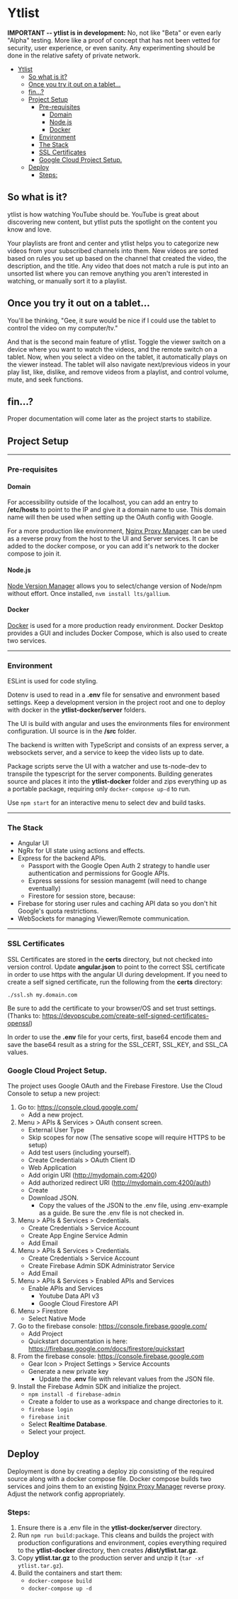 # Ytlist

**IMPORTANT -- ytlist is in development:** No, not like "Beta" or even early "Alpha" testing. More like a proof of concept that has not been vetted for security, user experience, or even sanity. Any experimenting should be done in the relative safety of private network.

- [Ytlist](#ytlist)
  - [So what is it?](#so-what-is-it)
  - [Once you try it out on a tablet...](#once-you-try-it-out-on-a-tablet)
  - [fin...?](#fin)
  - [Project Setup](#project-setup)
    - [Pre-requisites](#pre-requisites)
      - [Domain](#domain)
      - [Node.js](#nodejs)
      - [Docker](#docker)
    - [Environment](#environment)
    - [The Stack](#the-stack)
    - [SSL Certificates](#ssl-certificates)
    - [Google Cloud Project Setup.](#google-cloud-project-setup)
  - [Deploy](#deploy)
    - [Steps:](#steps)



## So what is it?

ytlist is how watching YouTube should be. YouTube is great about discovering new content, but ytlist puts the spotlight on the content you know and love.

Your playlists are front and center and ytlist helps you to categorize new videos from your subscribed channels into them. New videos are sorted based on rules you set up based on the channel that created the video, the description, and the title. Any video that does not match a rule is put into an unsorted list where you can remove anything you aren't interested in watching, or manually sort it to a playlist.

## Once you try it out on a tablet...

You'll be thinking, "Gee, it sure would be nice if I could use the tablet to control the video on my computer/tv."

And that is the second main feature of ytlist. Toggle the viewer switch on a device where you want to watch the videos, and the remote switch on a tablet. Now, when you select a video on the tablet, it automatically plays on the viewer instead. The tablet will also navigate next/previous videos in your play list, like, dislike, and remove videos from a playlist, and control volume, mute, and seek functions.


## fin...?

Proper documentation will come later as the project starts to stabilize.


## Project Setup

---

### Pre-requisites

#### Domain
For accessibility outside of the localhost, you can add an entry to **/etc/hosts** to point to the IP and give it a domain name to use. This domain name will then be used when setting up the OAuth config with Google.

For a more production like environment, [Nginx Proxy Manager](https://nginxproxymanager.com/) can be used as a reverse proxy from the host to the UI and Server services. It can be added to the docker compose, or you can add it's network to the docker compose to join it.

#### Node.js

[Node Version Manager](https://github.com/nvm-sh/nvm) allows you to select/change version of Node/npm without effort. Once installed, `nvm install lts/gallium`.

#### Docker

[Docker](https://www.docker.com/) is used for a more production ready environment. Docker Desktop provides a GUI and includes Docker Compose, which is also used to create two services.

---

### Environment

ESLint is used for code styling. 

Dotenv is used to read in a **.env** file for sensative and envronment based settings. Keep a development version in the project root and one to deploy with docker in the **ytlist-docker/server** folders.

The UI is build with angular and uses the environments files for environment configuration. UI source is in the **/src** folder.

The backend is written with TypeScript and consists of an express server, a websockets server, and a service to keep the video lists up to date. 

Package scripts serve the UI with a watcher and use ts-node-dev to transpile the typescript for the server components. Building generates source and places it into the **ytlist-docker** folder and zips everything up as a portable package, requiring only `docker-compose up-d` to run.

Use `npm start` for an interactive menu to select dev and build tasks.

---

### The Stack
- Angular UI
- NgRx for UI state using actions and effects.
- Express for the backend APIs.
  - Passport with the Google Open Auth 2 strategy to handle user authentication and permissions for Google APIs.
  - Express sessions for session managemt (will need to change eventually)
  - Firestore for session store, because:
- Firebase for storing user rules and caching API data so you don't hit Google's quota restrictions.
- WebSockets for managing Viewer/Remote communication.
  
---

### SSL Certificates

SSL Certificates are stored in the **certs** directory, but not checked into version control. Update **angular.json** to point to the correct SSL certificate in order to use https with the angular UI during development. If you need to create a self signed certificate, run the following from the **certs** directory:

  `./ssl.sh my.domain.com`

Be sure to add the certificate to your browser/OS and set trust settings.
(Thanks to: https://devopscube.com/create-self-signed-certificates-openssl)

In order to use the **.env** file for your certs, first, base64 encode them and save the base64 result as a string for the SSL_CERT, SSL_KEY, and SSL_CA values.

### Google Cloud Project Setup.

The project uses Google OAuth and the Firebase Firestore. Use the Cloud Console to setup a new project:

1.  Go to: https://console.cloud.google.com/
    * Add a new project.
1. Menu > APIs & Services > OAuth consent screen.
     * External User Type
     * Skip scopes for now (The sensative scope will require HTTPS to be setup)
     * Add test users (including yourself).
     * Create Credentials > OAuth Client ID
     * Web Application
     * Add origin URI (http://mydomain.com:4200)
     * Add authorized redirect URI (http://mydomain.com:4200/auth)
     * Create
     * Download JSON.
        * Copy the values of the JSON to the .env file, using .env-example as a guide. Be sure the .env file is not checked in. 
1. Menu > APIs & Services > Credentials.
   * Create Credentials > Service Account
   * Create App Engine Service Admin
   * Add Email
1. Menu > APIs & Services > Credentials.
   * Create Credentials > Service Account
   * Create Firebase Admin SDK Administrator Service
   * Add Email
1. Menu > APIs & Services > Enabled APIs and Services
   * Enable APIs and Services
     * Youtube Data API v3
     * Google Cloud Firestore API
1. Menu > Firestore
   * Select Native Mode
1. Go to the firebase console: https://console.firebase.google.com/
   * Add Project
   * Quickstart documentation is here: https://firebase.google.com/docs/firestore/quickstart
1. From the firebase console: https://console.firebase.google.com
   * Gear Icon > Project Settings > Service Accounts
   * Generate a new private key
     * Update the **.env** file with relevant values from the JSON file.
1. Install the Firebase Admin SDK and initialize the project.
   * `npm install -d firebase-admin`
   * Create a folder to use as a workspace and change directories to it.
   * `firebase login`
   * `firebase init`
   * Select **Realtime Database**.
   * Select your project.

## Deploy

Deployment is done by creating a deploy zip consisting of the required source along with a docker compose file. Docker compose builds two services and joins them to an existing [Nginx Proxy Manager](https://nginxproxymanager.com/) reverse proxy. Adjust the network config appropriately. 

### Steps:

1. Ensure there is a .env file in the **ytlist-docker/server** directory.
1. Run `npm run build:package`. This cleans and builds the project with production configurations and environment, copies everything required to the **ytlist-docker** directory, then creates **/dist/ytlist.tar.gz**.
1. Copy **ytlist.tar.gz** to the production server and unzip it (`tar -xf ytlist.tar.gz`).
1. Build the containers and start them:
   * `docker-compose build`
   * `docker-compose up -d`
